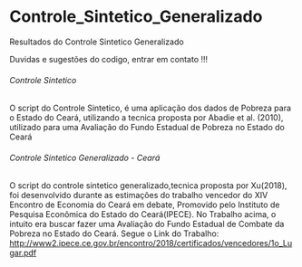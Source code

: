 # Controle_Sintetico_Generalizado
Resultados do Controle Sintetico Generalizado 

Duvidas e sugestões do codigo, entrar em contato !!!
###### Controle Sintetico 
O script do Controle Sintetico, é uma aplicação dos dados de Pobreza para o Estado do Ceará, utilizando a tecnica proposta por Abadie et al. (2010), utilizado para uma Avaliação do Fundo Estadual de Pobreza no Estado do Ceará


###### Controle Sintetico Generalizado - Ceará 

O script do controle sintetico generalizado,tecnica proposta por Xu(2018), foi desenvolvido durante as estimações do trabalho vencedor do XIV Encontro de Economia do Ceará em debate, Promovido pelo Instituto de Pesquisa Econômica do Estado do Ceará(IPECE). 
No Trabalho acima, o intuito era buscar fazer uma Avaliação do Fundo Estadual de Combate da Pobreza no Estado do Ceará. 
Segue o Link do Trabalho: http://www2.ipece.ce.gov.br/encontro/2018/certificados/vencedores/1o_Lugar.pdf

